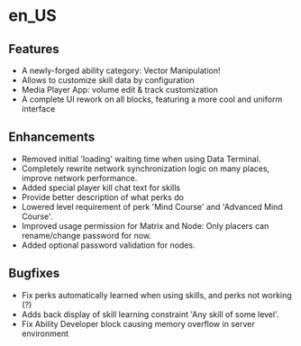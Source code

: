 en_US
=====

## Features

* A newly-forged ability category: Vector Manipulation!
* Allows to customize skill data by configuration
* Media Player App: volume edit & track customization
* A complete UI rework on all blocks, featuring a more cool and uniform interface

## Enhancements

* Removed initial 'loading' waiting time when using Data Terminal.
* Completely rewrite network synchronization logic on many places, improve network performance.
* Added special player kill chat text for skills
* Provide better description of what perks do
* Lowered level requirement of perk 'Mind Course' and 'Advanced Mind Course'.
* Improved usage permission for Matrix and Node: Only placers can rename/change password for now.
* Added optional password validation for nodes.

## Bugfixes

* Fix perks automatically learned when using skills, and perks not working (?)
* Adds back display of skill learning constraint 'Any skill of some level'.
* Fix Ability Developer block causing memory overflow in server environment
